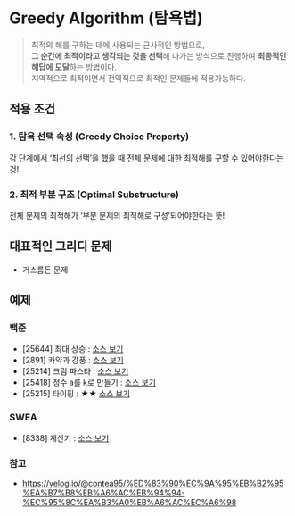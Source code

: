 # Greedy Algorithm (탐욕법)

> 최적의 해를 구하는 데에 사용되는 근사적인 방법으로,  
> **그 순간에 최적이라고 생각되는 것을 선택**해 나가는 방식으로 진행하여 **최종적인 해답에 도달**하는 방법이다.  
> 지역적으로 최적이면서 전역적으로 최적인 문제들에 적용가능하다.

## 적용 조건
### 1. 탐욕 선택 속성 (Greedy Choice Property)
각 단계에서 ‘최선의 선택’을 했을 때 전체 문제에 대한 최적해를 구할 수 있어야한다는 것!

### 2. 최적 부분 구조 (Optimal Substructure)
전체 문제의 최적해가 ‘부분 문제의 최적해로 구성’되어야한다는 뜻!

## 대표적인 그리디 문제
- 거스름돈 문제

## 예제
### 백준
- [25644] 최대 상승 : [소스 보기](https://github.com/YunSuJeong/Coding-Test/tree/main/%EB%B0%B1%EC%A4%80/Silver/25644.%E2%80%85%EC%B5%9C%EB%8C%80%E2%80%85%EC%83%81%EC%8A%B9)
- [2891] 카약과 강풍 : [소스 보기](https://github.com/YunSuJeong/Coding-Test/tree/main/%EB%B0%B1%EC%A4%80/Silver/2891.%E2%80%85%EC%B9%B4%EC%95%BD%EA%B3%BC%E2%80%85%EA%B0%95%ED%92%8D)
- [25214] 크림 파스타 : [소스 보기](https://github.com/YunSuJeong/Coding-Test/tree/main/%EB%B0%B1%EC%A4%80/Silver/25214.%E2%80%85%ED%81%AC%EB%A6%BC%E2%80%85%ED%8C%8C%EC%8A%A4%ED%83%80)
- [25418] 정수 a를 k로 만들기 : [소스 보기](https://github.com/YunSuJeong/Coding-Test/tree/main/%EB%B0%B1%EC%A4%80/Silver/25418.%E2%80%85%EC%A0%95%EC%88%98%E2%80%85a%EB%A5%BC%E2%80%85k%EB%A1%9C%E2%80%85%EB%A7%8C%EB%93%A4%EA%B8%B0)
- [25215] 타이핑 : ★★ [소스 보기](https://github.com/YunSuJeong/Coding-Test/tree/main/%EB%B0%B1%EC%A4%80/Silver/25215.%E2%80%85%ED%83%80%EC%9D%B4%ED%95%91)

### SWEA
- [8338] 계산기 : [소스 보기](https://github.com/YunSuJeong/Coding-Test/tree/main/SWEA/D3/8338.%E2%80%85%EA%B3%84%EC%82%B0%EA%B8%B0)

### 참고
- https://velog.io/@contea95/%ED%83%90%EC%9A%95%EB%B2%95%EA%B7%B8%EB%A6%AC%EB%94%94-%EC%95%8C%EA%B3%A0%EB%A6%AC%EC%A6%98
